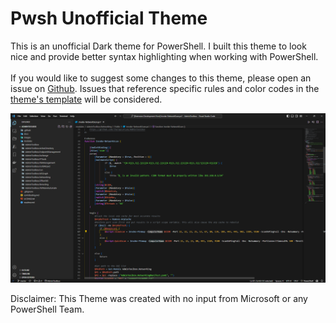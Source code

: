 # Pwsh Unofficial Theme

This is an unofficial Dark theme for PowerShell. I built this theme to look nice and provide better syntax highlighting when working with PowerShell.
<br></br>
If you would like to suggest some changes to this theme, please open an issue on [Github](https://github.com/TheTaylorLee/pwsh-theme-unofficial). Issues that reference specific rules and color codes in the [theme's template](https://github.com/TheTaylorLee/pwsh-theme-unofficial/blob/master/themes/Pwsh%20Theme%20Unofficial-color-theme.json) will be considered.

![preview](https://raw.githubusercontent.com/TheTaylorLee/pwsh-theme-unofficial/master/assets/themepreview.png)

Disclaimer: This Theme was created with no input from Microsoft or any PowerShell Team.

